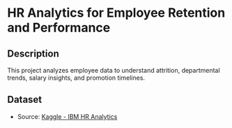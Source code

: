 # HR Analytics for Employee Retention and Performance

## Description
This project analyzes employee data to understand attrition, departmental trends, salary insights, and promotion timelines.

## Dataset
- Source: [Kaggle - IBM HR Analytics](https://www.kaggle.com/datasets/pavansubhasht/ibm-hr-analytics-attrition-dataset)
